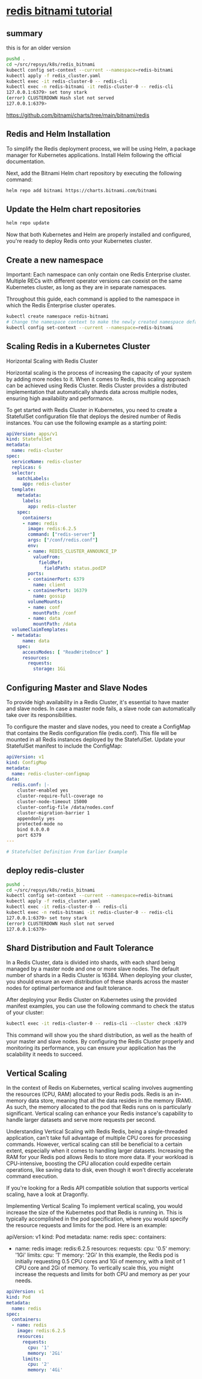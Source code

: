 # **[redis bitnami tutorial](https://www.dragonflydb.io/guides/redis-kubernetes)**

## summary

this is for an older version

```bash
pushd .
cd ~/src/repsys/k8s/redis_bitnami
kubectl config set-context --current --namespace=redis-bitnami
kubectl apply -f redis_cluster.yaml
kubectl exec -it redis-cluster-0 -- redis-cli
kubectl exec -n redis-bitnami -it redis-cluster-0 -- redis-cli 
127.0.0.1:6379> set tony stark
(error) CLUSTERDOWN Hash slot not served
127.0.0.1:6379> 
```

<https://github.com/bitnami/charts/tree/main/bitnami/redis>

## Redis and Helm Installation

To simplify the Redis deployment process, we will be using Helm, a package manager for Kubernetes applications. Install Helm following the official documentation.

Next, add the Bitnami Helm chart repository by executing the following command:

```bash
helm repo add bitnami https://charts.bitnami.com/bitnami
```

## Update the Helm chart repositories

```bash
helm repo update
```

Now that both Kubernetes and Helm are properly installed and configured, you're ready to deploy Redis onto your Kubernetes cluster.

## Create a new namespace

Important: Each namespace can only contain one Redis Enterprise cluster. Multiple RECs with different operator versions can coexist on the same Kubernetes cluster, as long as they are in separate namespaces.

Throughout this guide, each command is applied to the namespace in which the Redis Enterprise cluster operates.

```bash
kubectl create namespace redis-bitnami
# Change the namespace context to make the newly created namespace default for future commands.
kubectl config set-context --current --namespace=redis-bitnami
```

## Scaling Redis in a Kubernetes Cluster

Horizontal Scaling with Redis Cluster

Horizontal scaling is the process of increasing the capacity of your system by adding more nodes to it. When it comes to Redis, this scaling approach can be achieved using Redis Cluster. Redis Cluster provides a distributed implementation that automatically shards data across multiple nodes, ensuring high availability and performance.

To get started with Redis Cluster in Kubernetes, you need to create a StatefulSet configuration file that deploys the desired number of Redis instances. You can use the following example as a starting point:

```yaml
apiVersion: apps/v1
kind: StatefulSet
metadata:
  name: redis-cluster
spec:
  serviceName: redis-cluster
  replicas: 6
  selector:
    matchLabels:
      app: redis-cluster
  template:
    metadata:
      labels:
        app: redis-cluster
    spec:
      containers:
      - name: redis
        image: redis:6.2.5
        command: ["redis-server"]
        args: ["/conf/redis.conf"]
        env:
        - name: REDIS_CLUSTER_ANNOUNCE_IP
          valueFrom:
            fieldRef:
              fieldPath: status.podIP
        ports:
        - containerPort: 6379
          name: client
        - containerPort: 16379
          name: gossip
        volumeMounts:
        - name: conf
          mountPath: /conf
        - name: data
          mountPath: /data
  volumeClaimTemplates:
  - metadata:
      name: data
    spec:
      accessModes: [ "ReadWriteOnce" ]
      resources:
        requests:
          storage: 1Gi
```

## Configuring Master and Slave Nodes

To provide high availability in a Redis Cluster, it's essential to have master and slave nodes. In case a master node fails, a slave node can automatically take over its responsibilities.

To configure the master and slave nodes, you need to create a ConfigMap that contains the Redis configuration file (redis.conf). This file will be mounted in all Redis instances deployed by the StatefulSet. Update your StatefulSet manifest to include the ConfigMap:

```yaml
apiVersion: v1
kind: ConfigMap
metadata:
  name: redis-cluster-configmap
data:
  redis.conf: |-
    cluster-enabled yes
    cluster-require-full-coverage no
    cluster-node-timeout 15000
    cluster-config-file /data/nodes.conf
    cluster-migration-barrier 1
    appendonly yes
    protected-mode no
    bind 0.0.0.0
    port 6379
---

# StatefulSet Definition From Earlier Example
```

## deploy redis-cluster

```bash
pushd .
cd ~/src/repsys/k8s/redis_bitnami
kubectl config set-context --current --namespace=redis-bitnami
kubectl apply -f redis_cluster.yaml
kubectl exec -it redis-cluster-0 -- redis-cli
kubectl exec -n redis-bitnami -it redis-cluster-0 -- redis-cli 
127.0.0.1:6379> set tony stark
(error) CLUSTERDOWN Hash slot not served
127.0.0.1:6379> 
```

## Shard Distribution and Fault Tolerance

In a Redis Cluster, data is divided into shards, with each shard being managed by a master node and one or more slave nodes. The default number of shards in a Redis Cluster is 16384. When deploying your cluster, you should ensure an even distribution of these shards across the master nodes for optimal performance and fault tolerance.

After deploying your Redis Cluster on Kubernetes using the provided manifest examples, you can use the following command to check the status of your cluster:

```bash
kubectl exec -it redis-cluster-0 -- redis-cli --cluster check :6379
```

This command will show you the shard distribution, as well as the health of your master and slave nodes. By configuring the Redis Cluster properly and monitoring its performance, you can ensure your application has the scalability it needs to succeed.

## Vertical Scaling

In the context of Redis on Kubernetes, vertical scaling involves augmenting the resources (CPU, RAM) allocated to your Redis pods. Redis is an in-memory data store, meaning that all the data resides in the memory (RAM). As such, the memory allocated to the pod that Redis runs on is particularly significant. Vertical scaling can enhance your Redis instance's capability to handle larger datasets and serve more requests per second.

Understanding Vertical Scaling with Redis
Redis, being a single-threaded application, can't take full advantage of multiple CPU cores for processing commands. However, vertical scaling can still be beneficial to a certain extent, especially when it comes to handling larger datasets. Increasing the RAM for your Redis pod allows Redis to store more data. If your workload is CPU-intensive, boosting the CPU allocation could expedite certain operations, like saving data to disk, even though it won't directly accelerate command execution.

If you're looking for a Redis API compatible solution that supports vertical scaling, have a look at Dragonfly.

Implementing Vertical Scaling
To implement vertical scaling, you would increase the size of the Kubernetes pod that Redis is running in. This is typically accomplished in the pod specification, where you would specify the resource requests and limits for the pod. Here is an example:

apiVersion: v1
kind: Pod
metadata:
  name: redis
spec:
  containers:

- name: redis
    image: redis:6.2.5
    resources:
      requests:
        cpu: '0.5'
        memory: '1Gi'
      limits:
        cpu: '1'
        memory: '2Gi'
In this example, the Redis pod is initially requesting 0.5 CPU cores and 1Gi of memory, with a limit of 1 CPU core and 2Gi of memory. To vertically scale this, you might increase the requests and limits for both CPU and memory as per your needs.

```yaml
apiVersion: v1
kind: Pod
metadata:
  name: redis
spec:
  containers:
  - name: redis
    image: redis:6.2.5
    resources:
      requests:
        cpu: '1'
        memory: '2Gi'
      limits:
        cpu: '2'
        memory: '4Gi'
```
